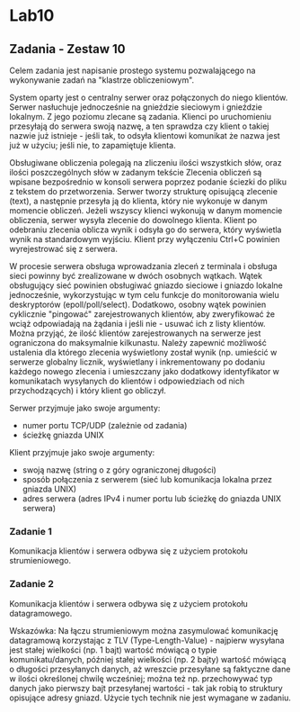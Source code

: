 # Lab10

## Zadania - Zestaw 10
Celem zadania jest napisanie prostego systemu pozwalającego na wykonywanie zadań na "klastrze obliczeniowym".

System oparty jest o centralny serwer oraz połączonych do niego klientów.
Serwer nasłuchuje jednocześnie na gnieździe sieciowym i gnieździe lokalnym. Z jego poziomu zlecane są zadania.
Klienci po uruchomieniu przesyłają do serwera swoją nazwę, a ten sprawdza czy klient o takiej nazwie już istnieje - jeśli tak, to odsyła klientowi komunikat że nazwa jest już w użyciu; jeśli nie, to zapamiętuje klienta.

Obsługiwane obliczenia polegają na zliczeniu ilości wszystkich słów, oraz ilości poszczególnych słów w zadanym tekście
Zlecenia obliczeń są wpisane bezpośrednio w konsoli serwera poprzez podanie ściezki do pliku z tekstem do przetworzenia.
Serwer tworzy strukturę opisującą zlecenie (text), a następnie przesyła ją do klienta, który nie wykonuje w danym momencie obliczeń.
Jeżeli wszyscy klienci wykonują w danym momencie obliczenia, serwer wysyła zlecenie do dowolnego klienta.
Klient po odebraniu zlecenia oblicza wynik i odsyła go do serwera, który wyświetla wynik na standardowym wyjściu.
Klient przy wyłączeniu Ctrl+C powinien wyrejestrować się z serwera.

W procesie serwera obsługa wprowadzania zleceń z terminala i obsługa sieci powinny być zrealizowane w dwóch osobnych wątkach.
Wątek obsługujący sieć powinien obsługiwać gniazdo sieciowe i gniazdo lokalne jednocześnie, wykorzystując w tym celu funkcje do monitorowania wielu deskryptorów (epoll/poll/select).
Dodatkowo, osobny wątek powinien cyklicznie "pingować" zarejestrowanych klientów, aby zweryfikować że wciąż odpowiadają na żądania i jeśli nie - usuwać ich z listy klientów.
Można przyjąć, że ilość klientów zarejestrowanych na serwerze jest ograniczona do maksymalnie kilkunastu.
Należy zapewnić możliwość ustalenia dla którego zlecenia wyświetlony został wynik (np. umieścić w serwerze globalny licznik, wyświetlany i inkrementowany po dodaniu każdego nowego zlecenia i umieszczany jako dodatkowy identyfikator w komunikatach wysyłanych do klientów i odpowiedziach od nich przychodzących) i który klient go obliczył.

Serwer przyjmuje jako swoje argumenty:

- numer portu TCP/UDP (zależnie od zadania)
- ścieżkę gniazda UNIX

Klient przyjmuje jako swoje argumenty:

- swoją nazwę (string o z góry ograniczonej długości)
- sposób połączenia z serwerem (sieć lub komunikacja lokalna przez gniazda UNIX)
- adres serwera (adres IPv4 i numer portu lub ścieżkę do gniazda UNIX serwera)

### Zadanie 1
Komunikacja klientów i serwera odbywa się z użyciem protokołu strumieniowego.

### Zadanie 2
Komunikacja klientów i serwera odbywa się z użyciem protokołu datagramowego.

Wskazówka: 
Na łączu strumieniowym można zasymulować komunikację datagramową korzystając z TLV (Type-Length-Value) - najpierw wysyłana jest stałej wielkości (np. 1 bajt) wartość mówiącą o typie komunikatu/danych, później stałej wielkości (np. 2 bajty) wartość mówiącą o długości przesyłanych danych, aż wreszcie przesyłane są faktyczne dane w ilości określonej chwilę wcześniej; można też np. przechowywać typ danych jako pierwszy bajt przesyłanej wartości - tak jak robią to struktury opisujące adresy gniazd. Użycie tych technik nie jest wymagane w zadaniu.